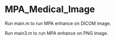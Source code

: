 ﻿# MPA_Medical_Image


Run main.m to run MPA enhance on DICOM image.

Run main3.m to run MPA enhance on PNG image.
